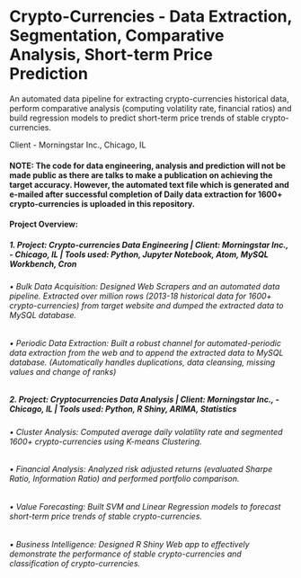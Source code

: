# Crypto-Currencies - Data Extraction, Segmentation, Comparative Analysis, Short-term Price Prediction
An automated data pipeline for extracting crypto-currencies historical data, perform comparative analysis (computing volatility rate, financial ratios) and build regression models to predict short-term price trends of stable crypto-currencies.

Client - Morningstar Inc., Chicago, IL

#### NOTE: The code for data engineering, analysis and prediction will not be made public as there are talks to make a publication on achieving the target accuracy. However, the automated text file which is generated and e-mailed after successful completion of Daily data extraction for 1600+ crypto-currencies is uploaded in this repository.


#### Project Overview:

##### 1.	Project: Crypto-currencies Data Engineering | Client: Morningstar Inc., - Chicago, IL | Tools used: Python, Jupyter Notebook, Atom, MySQL Workbench, Cron
###### •	Bulk Data Acquisition: Designed Web Scrapers and an automated data pipeline. Extracted over million rows (2013-18 historical data for 1600+ crypto-currencies) from target website and dumped the extracted data to MySQL database. 
###### •	Periodic Data Extraction: Built a robust channel for automated-periodic data extraction from the web and to append the extracted data to MySQL database. (Automatically handles duplications, data cleansing, missing values and change of ranks)

##### 2.	Project: Cryptocurrencies Data Analysis | Client: Morningstar Inc., - Chicago, IL | Tools used: Python, R Shiny, ARIMA, Statistics
###### •	Cluster Analysis: Computed average daily volatility rate and segmented 1600+ crypto-currencies using K-means Clustering.
###### •	Financial Analysis: Analyzed risk adjusted returns (evaluated Sharpe Ratio, Information Ratio) and performed portfolio comparison.
###### •	Value Forecasting: Built SVM and Linear Regression models to forecast short-term price trends of stable crypto-currencies.
###### •	Business Intelligence: Designed R Shiny Web app to effectively demonstrate the performance of stable crypto-currencies and classification of crypto-currencies.
